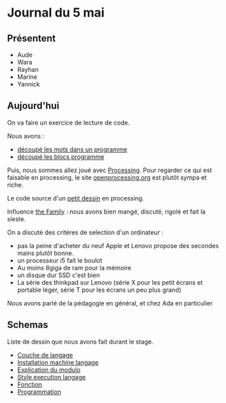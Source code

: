 # Journal du 5 mai

## Présentent

- Aude
- Wara
- Rayhan
- Marine
- Yannick

## Aujourd'hui

On va faire un exercice de lecture de code.

Nous avons :

- [découpé les mots dans un programme](20190505-lecture_code.pdf)
- [découpé les blocs programme](20190505-lecture_code_vertical.pdf)

Puis, nous sommes allez joué avec [Processing](https://processing.org/). Pour
regarder ce qui est faisable en processing, le site
[openprocessing.org](https://www.openprocessing.org/browse/#) est plutôt sympa
et riche.

Le code source d'un [petit dessin](un_petit_dessin.pde) en processing.

Influence [the Family](https://www.thefamily.co/) : nous avons bien mangé,
discuté, rigolé et fait la sieste.

On a discuté des critères de selection d'un ordinateur :
- pas la peine d'acheter du neuf Apple et Lenovo propose des secondes mains plutôt bonne.
- un processeur i5 fait le boulot
- Au moins 8giga de ram pour la mémoire
- un disque dur SSD c'est bien
- La série des thinkpad sur Lenovo (série X pour les petit écrans et portable
  léger, série T pour les écrans un peu plus grand)

Nous avons parlé de la pédagogie en général, et chez Ada en particulier

## Schemas

Liste de dessin que nous avons fait durant le stage.

- [Couche de langage](20190503-couche_de_langage.png)
- [Installation machine langage](20190503-installation_machine_langage.png)
- [Explication du modulo](20190503-modulo.png)
- [Style execution langage](20190503-style_execution_langage.png)
- [Fonction](20190503_fonction.png)
- [Programmation](20190503_programmation.png)

